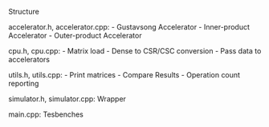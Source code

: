 Structure

accelerator.h, accelerator.cpp:
    - Gustavsong Accelerator
    - Inner-product Accelerator
    - Outer-product Accelerator 
    
cpu.h, cpu.cpp:
    - Matrix load
    - Dense to CSR/CSC conversion
    - Pass data to accelerators 
    
utils.h, utils.cpp:
    - Print matrices
    - Compare Results
    - Operation count reporting
    
simulator.h, simulator.cpp: Wrapper
    
main.cpp: Tesbenches
